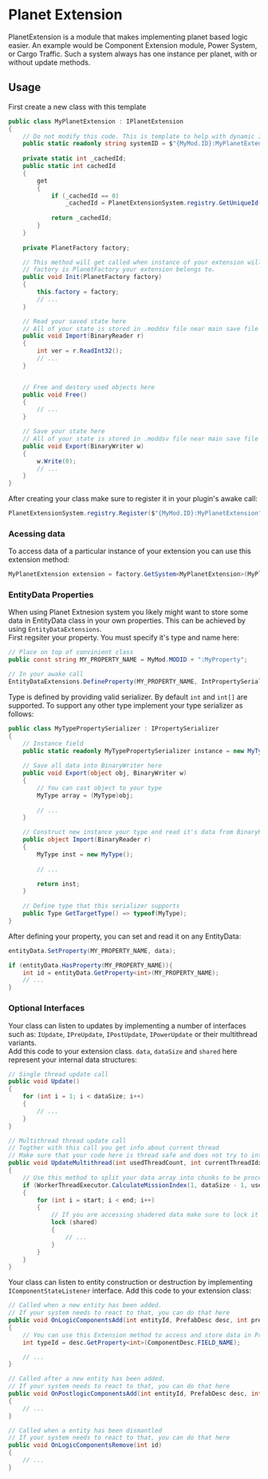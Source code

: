 # Planet Extension

PlanetExtension is a module that makes implementing planet based logic easier. An example would be Component Extension module, Power System, or Cargo Traffic. Such a system always has one instance per planet, with or without update methods.

## Usage

First create a new class with this template
```cs
public class MyPlanetExtension : IPlanetExtension
{
    // Do not modify this code. This is template to help with dynamic ID assignment
    public static readonly string systemID = $"{MyMod.ID}:MyPlanetExtension";
    
    private static int _cachedId;
    public static int cachedId
    {
        get
        {
            if (_cachedId == 0)
                _cachedId = PlanetExtensionSystem.registry.GetUniqueId(systemID);
            
            return _cachedId;
        }
    }
  
    private PlanetFactory factory;

    // This method will get called when instance of your extension will get created
    // factory is PlanetFactory your extension belongs to.
    public void Init(PlanetFactory factory)
    {
        this.factory = factory;
        // ...
    }

    // Read your saved state here
    // All of your state is stored in .moddsv file near main save file
    public void Import(BinaryReader r)
    {
        int ver = r.ReadInt32();
        // ...
    }


    // Free and destory used objects here
    public void Free()
    {
        // ...
    }

    // Save your state here
    // All of your state is stored in .moddsv file near main save file
    public void Export(BinaryWriter w)
    {
        w.Write(0);
        // ...
    }
}
```

After creating your class make sure to register it in your plugin's awake call:

```cs
PlanetExtensionSystem.registry.Register($"{MyMod.ID}:MyPlanetExtension", typeof(MyPlanetExtension));
```

### Acessing data

To access data of a particular instance of your extension you can use this extension method:
```cs
MyPlanetExtension extension = factory.GetSystem<MyPlanetExtension>(MyPlanetExtension.cachedId);
```

### EntityData Properties

When using Planet Extnesion system you likely might want to store some data in EntityData class in your own properties. This can be achieved by using `EntityDataExtensions`. <br>
First regsiter your property. You must specify it's type and name here:
```cs
// Place on top of convinient class
public const string MY_PROPERTY_NAME = MyMod.MODID + ":MyProperty";

// In your awake call
EntityDataExtensions.DefineProperty(MY_PROPERTY_NAME, IntPropertySerializer.instance);
```
Type is defined by providing valid serializer. By default `int` and `int[]` are supported. To support any other type implement your type serializer as follows:
```cs
public class MyTypePropertySerializer : IPropertySerializer
{
    // Instance field
    public static readonly MyTypePropertySerializer instance = new MyTypePropertySerializer();
    
    // Save all data into BinaryWriter here
    public void Export(object obj, BinaryWriter w)
    {
        // You can cast object to your type
        MyType array = (MyType)obj;
        
        // ...
    }

    // Construct new instance your type and read it's data from BinaryReader
    public object Import(BinaryReader r)
    {
        MyType inst = new MyType();
        
        // ...

        return inst;
    }
    
    // Define type that this serializer supports
    public Type GetTargetType() => typeof(MyType);
}
```

After defining your property, you can set and read it on any EntityData:
```cs
entityData.SetProperty(MY_PROPERTY_NAME, data);

if (entityData.HasProperty(MY_PROPERTY_NAME)){
    int id = entityData.GetProperty<int>(MY_PROPERTY_NAME);
    // ...
}
```

### Optional Interfaces
Your class can listen to updates by implementing a number of interfaces such as: `IUpdate`, `IPreUpdate`, `IPostUpdate`, `IPowerUpdate` or their multithread variants.<br>
Add this code to your extension class. `data`, `dataSize` and `shared` here represent your internal data structures:

```cs
// Single thread update call
public void Update()
{
    for (int i = 1; i < dataSize; i++)
    {
        // ...
    }
}

// Multithread thread update call
// Togther with this call you get info about current thread
// Make sure that your code here is thread safe and does not try to interact with other threads or their data.
public void UpdateMultithread(int usedThreadCount, int currentThreadIdx, int minimumCount)
{
    // Use this method to split your data array into chunks to be processed. 
    if (WorkerThreadExecutor.CalculateMissionIndex(1, dataSize - 1, usedThreadCount, currentThreadIdx, minimumCount, out int start, out int end))
    {
        for (int i = start; i < end; i++)
        {
            // If you are accessing shadered data make sure to lock it before using.
            lock (shared)
            {
                // ...
            }
        }
    }
}
```


Your class can listen to entity construction or destruction by implementing `IComponentStateListener` interface.
Add this code to your extension class:

```cs
// Called when a new entity has been added. 
// If your system needs to react to that, you can do that here
public void OnLogicComponentsAdd(int entityId, PrefabDesc desc, int prebuildId)
{
    // You can use this Extension method to access and store data in PrefabDesc
    int typeId = desc.GetProperty<int>(ComponentDesc.FIELD_NAME);

    // ...
}

// Called after a new entity has been added. 
// If your system needs to react to that, you can do that here
public void OnPostlogicComponentsAdd(int entityId, PrefabDesc desc, int prebuildId)
{
    // ...
}

// Called when a entity has been dismantled
// If your system needs to react to that, you can do that here
public void OnLogicComponentsRemove(int id)
{
    // ...
}
```
